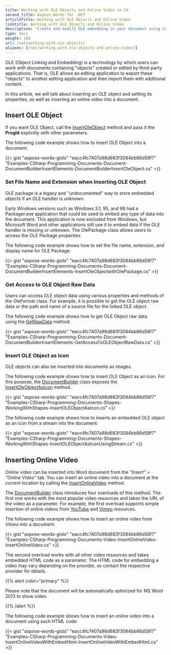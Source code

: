 ```yaml
---
title: Working with OLE Objects and Online Video in C#
second_title: Aspose.Words for .NET
articleTitle: Working with OLE Objects and Online Video
linktitle: Working with OLE Objects and Online Video
description: "Create and modify OLE embedding in your document using C#."
type: docs
weight: 160
url: /net/working-with-ole-objects/
aliases: [/net/working-with-ole-objects-and-online-video/]
---
```


OLE (Object Linking and Embedding) is a technology by which users can work with documents containing "objects" created or edited by third-party applications. That is, OLE allows an editing application to export these "objects" to another editing application and then import them with additional content.

In this article, we will talk about inserting an OLE object and setting its properties, as well as inserting an online video into a document.

## Insert OLE Object

If you want OLE Object, call the [InsertOleObject](https://reference.aspose.com/words/net/aspose.words/documentbuilder/insertoleobject/) method and pass it the **ProgId** explicitly with other parameters.

The following code example shows how to insert OLE Object into a document:

{{< gist "aspose-words-gists" "eacc4fc7407a98d683f3084bb86d58f7" "Examples-CSharp-Programming-Documents-Document-DocumentBuilderInsertElements-DocumentBuilderInsertOleObject.cs" >}}

### Set File Name and Extension when Inserting OLE Object

OLE package is a legacy and "undocumented" way to store embedded objects if an OLE handler is unknown.

Early Windows versions such as Windows 3.1, 95, and 98 had a Packager.exe application that could be used to embed any type of data into the document. This application is now excluded from Windows, but Microsoft Word and other applications still use it to embed data if the OLE handler is missing or unknown. The OlePackage class allows users to access the OLE Package properties.

The following code example shows how to set the file name, extension, and display name for OLE Package:

{{< gist "aspose-words-gists" "eacc4fc7407a98d683f3084bb86d58f7" "Examples-CSharp-Programming-Documents-Document-DocumentBuilderInsertElements-InsertOleObjectwithOlePackage.cs" >}}

### Get Access to OLE Object Raw Data

Users can access OLE object data using various properties and methods of the OleFormat class. For example, it is possible to get the OLE object raw data or the path and name of a source file for the linked OLE object.

The following code example shows how to get OLE Object raw data using the [GetRawData](https://reference.aspose.com/words/net/aspose.words.drawing/oleformat/getrawdata/) method:

{{< gist "aspose-words-gists" "eacc4fc7407a98d683f3084bb86d58f7" "Examples-CSharp-Programming-Documents-Document-DocumentBuilderInsertElements-GetAccessToOLEObjectRawData.cs" >}}

### Insert OLE Object as Icon

OLE objects can also be inserted into documents as images.

The following code example shows how to insert OLE Object as an icon. For this purpose, the [DocumentBuilder](https://reference.aspose.com/words/net/aspose.words/documentbuilder/) class exposes the [InsertOleObjectAsIcon](https://reference.aspose.com/words/net/aspose.words/documentbuilder/insertoleobjectasicon/) method.

{{< gist "aspose-words-gists" "eacc4fc7407a98d683f3084bb86d58f7" "Examples-CSharp-Programming-Documents-Shapes-WorkingWithShapes-InsertOLEObjectAsIcon.cs" >}}

The following code example shows how to inserts an embedded OLE object as an icon from a stream into the document:

{{< gist "aspose-words-gists" "eacc4fc7407a98d683f3084bb86d58f7" "Examples-CSharp-Programming-Documents-Shapes-WorkingWithShapes-InsertOLEObjectAsIconUsingStream.cs" >}}

## Inserting Online Video

Online video can be inserted into Word document from the *"Insert" > "Online Video"* tab. You can insert an online video into a document at the current location by calling the [InsertOnlineVideo](https://reference.aspose.com/words/net/aspose.words/documentbuilder/insertonlinevideo/) method.

The [DocumentBuilder](https://reference.aspose.com/words/net/aspose.words/documentbuilder/) class introduces four overloads of this method. The first one works with the most popular video resources and takes the URL of the video as a parameter. For example, the first overload supports simple insertion of online videos from [YouTube](https://www.youtube.com/) and [Vimeo](https://vimeo.com/) resources.

The following code example shows how to insert an online video from *Vimeo* into a document:

{{< gist "aspose-words-gists" "eacc4fc7407a98d683f3084bb86d58f7" "Examples-CSharp-Programming-Documents-Video-InsertOnlineVideo-InsertOnlineVideo.cs" >}}

The second overload works with all other video resources and takes embedded HTML code as a parameter. The HTML code for embedding a video may vary depending on the provider, so contact the respective provider for details.

{{% alert color="primary" %}}

Please note that the document will be automatically optimized for MS Word 2013 to show video.

{{% /alert %}}

The following code example shows how to insert an online video into a document using such HTML code:

{{< gist "aspose-words-gists" "eacc4fc7407a98d683f3084bb86d58f7" "Examples-CSharp-Programming-Documents-Video-InsertOnlineVideoWithEmbedHtml-InsertOnlineVideoWithEmbedHtml.cs" >}}